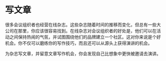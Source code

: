 # 写文章

很多会议组织者也经营在线杂志。这些杂志随着时间的推移而变化，但总有一些大公司在那里，你应该很容易找到。在线杂志对会议组织者的好处是，他们可以在活动之间保持热闹的气氛，并试图围绕他们的品牌建立一个社区。这对你来说是个好机会。你不仅可以磨练你的写作技巧，而且还可以从源头上获得演讲的机会。

为杂志写文章，并留意文章写作机会，你会发现自己比想象中更快被邀请去演讲。